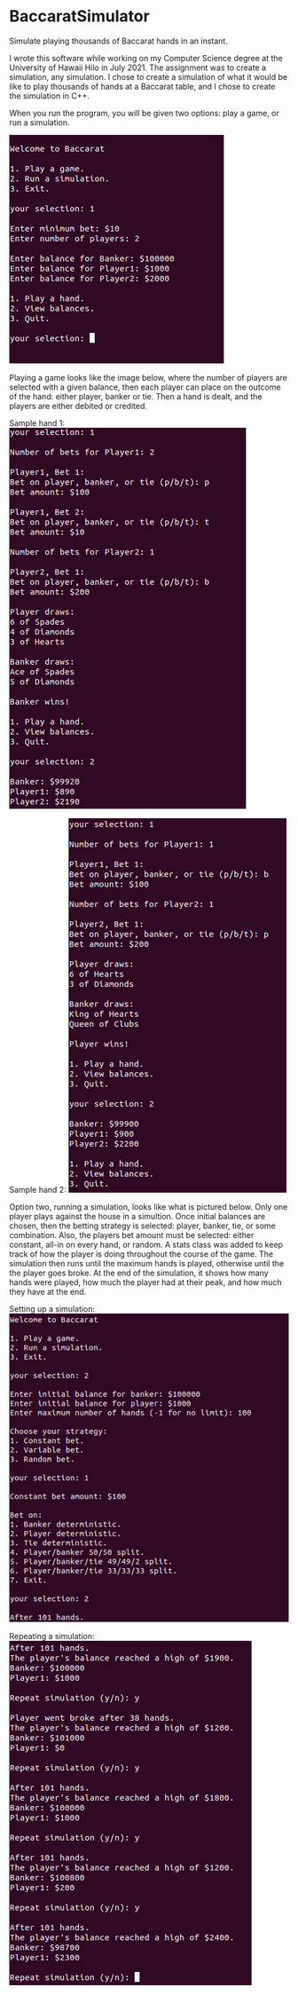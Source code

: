 # BaccaratSimulator
Simulate playing thousands of Baccarat hands in an instant.

I wrote this software while working on my Computer Science degree at the University of Hawaii Hilo in July 2021. The assignment was to create a simulation, any simulation. I chose to create a simulation of what it would be like to play thousands of hands at a Baccarat table, and I chose to create the simulation in C++.

When you run the program, you will be given two options: play a game, or run a simulation.

![](https://github.com/Decryptic/BaccaratSimulator/blob/main/img/0baccaratPlaySetup.png)

Playing a game looks like the image below, where the number of players are selected with a given balance, then each player can place on the outcome of the hand: either player, banker or tie. Then a hand is dealt, and the players are either debited or credited.

Sample hand 1:
![](https://github.com/Decryptic/BaccaratSimulator/blob/main/img/1baccaratPlayHand0.png)

Sample hand 2:
![](https://github.com/Decryptic/BaccaratSimulator/blob/main/img/2baccaratPlayHand1.png)

Option two, running a simulation, looks like what is pictured below. Only one player plays against the house in a simultion. Once initial balances are chosen, then the betting strategy is selected: player, banker, tie, or some combination. Also, the players bet amount must be selected: either constant, all-in on every hand, or random. A stats class was added to keep track of how the player is doing throughout the course of the game. The simulation then runs until the maximum hands is played, otherwise until the the player goes broke. At the end of the simulation, it shows how many hands were played, how much the player had at their peak, and how much they have at the end.

Setting up a simulation:
![](https://github.com/Decryptic/BaccaratSimulator/blob/main/img/3baccaratSimulateSetup.png)

Repeating a simulation:
![](https://github.com/Decryptic/BaccaratSimulator/blob/main/img/4baccaratSimulations.png)
